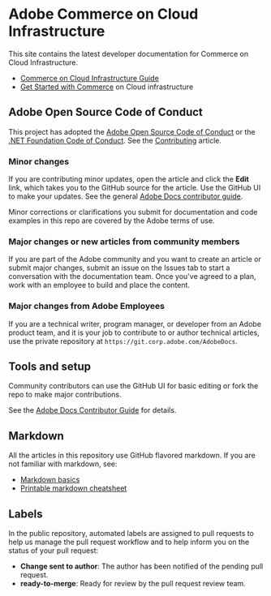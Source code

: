 # Adobe Commerce on Cloud Infrastructure

This site contains the latest developer documentation for Commerce on Cloud Infrastructure.

- [Commerce on Cloud Infrastructure Guide](https://experienceleague.adobe.com/docs/commerce-cloud-service/user-guide/overview.html)
- [Get Started with Commerce](https://experienceleague.adobe.com/docs/commerce-cloud-service/start/overview.html) on Cloud infrastructure

## Adobe Open Source Code of Conduct

This project has adopted the [Adobe Open Source Code of Conduct](code-of-conduct.md) or the [.NET Foundation Code of Conduct](https://dotnetfoundation.org/about/policies/code-of-conduct).
See the [Contributing](contributing.md) article.

### Minor changes

If you are contributing minor updates, open the article and click the **Edit** link, which takes you to the GitHub source for the article. Use the GitHub UI to make your updates. See the general [Adobe Docs contributor guide](https://experienceleague.adobe.com/docs/contributor/contributor-guide/introduction.html).

Minor corrections or clarifications you submit for documentation and code examples in this repo are covered by the Adobe terms of use.

### Major changes or new articles from community members

If you are part of the Adobe community and you want to create an article or submit major changes, submit an issue on the Issues tab to start a conversation with the documentation team. Once you've agreed to a plan, work with an employee to build and place the content.

### Major changes from Adobe Employees

If you are a technical writer, program manager, or developer from an Adobe product team, and it is your job to contribute to or author technical articles, use the private repository at `https://git.corp.adobe.com/AdobeDocs`. 

## Tools and setup

Community contributors can use the GitHub UI for basic editing or fork the repo to make major contributions.

See the [Adobe Docs Contributor Guide](https://experienceleague.adobe.com/docs/contributor/contributor-guide/introduction.html) for details.

## Markdown

All the articles in this repository use GitHub flavored markdown. If you are not familiar with markdown, see:

- [Markdown basics](https://docs.github.com/en/get-started/writing-on-github/getting-started-with-writing-and-formatting-on-github/basic-writing-and-formatting-syntax)
- [Printable markdown cheatsheet](https://docs.github.com/en/get-started/quickstart/git-cheatsheet)

## Labels

In the public repository, automated labels are assigned to pull requests to help us manage the pull request workflow and to help inform you on the status of your pull request:

- **Change sent to author**: The author has been notified of the pending pull request.
- **ready-to-merge**: Ready for review by the pull request review team.
